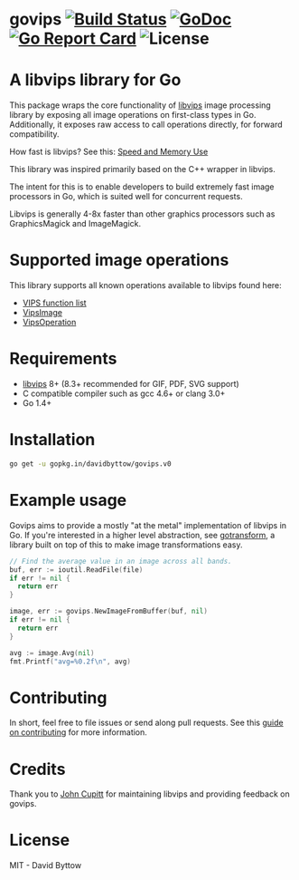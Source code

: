 # govips [![Build Status](https://travis-ci.org/davidbyttow/govips.svg)](https://travis-ci.org/davidbyttow/govips) [![GoDoc](https://godoc.org/github.com/davidbyttow/govips?status.svg)](https://godoc.org/github.com/davidbyttow/govips) [![Go Report Card](http://goreportcard.com/badge/davidbyttow/govips)](http://goreportcard.com/report/davidbyttow/govips) ![License](https://img.shields.io/badge/license-MIT-blue.svg)

# A libvips library for Go
This package wraps the core functionality of [libvips](https://github.com/jcupitt/libvips) image processing library by exposing all image operations on first-class types in Go. Additionally, it exposes raw access to call operations directly, for forward compatibility.

How fast is libvips? See this: [Speed and Memory Use](http://www.vips.ecs.soton.ac.uk/index.php?title=Speed_and_Memory_Use)

This library was inspired primarily based on the C++ wrapper in libvips.

The intent for this is to enable developers to build extremely fast image processors in Go, which is suited well for concurrent requests. 

Libvips is generally 4-8x faster than other graphics processors such as GraphicsMagick and ImageMagick.

# Supported image operations
This library supports all known operations available to libvips found here:
- [VIPS function list](http://www.vips.ecs.soton.ac.uk/supported/current/doc/html/libvips/func-list.html)
- [VipsImage](http://www.vips.ecs.soton.ac.uk/supported/current/doc/html/libvips/VipsImage.html)
- [VipsOperation](http://www.vips.ecs.soton.ac.uk/supported/current/doc/html/libvips/VipsOperation.html)

# Requirements
- [libvips](https://github.com/jcupitt/libvips) 8+ (8.3+ recommended for GIF, PDF, SVG support)
- C compatible compiler such as gcc 4.6+ or clang 3.0+
- Go 1.4+

# Installation
```bash
go get -u gopkg.in/davidbyttow/govips.v0
```

# Example usage
Govips aims to provide a mostly "at the metal" implementation of libvips in Go. If you're interested in a higher level abstraction, see [gotransform](https://github.com/simplethingsllc/gotransform), a library built on top of this to make image transformations easy.

```go
// Find the average value in an image across all bands.
buf, err := ioutil.ReadFile(file)
if err != nil {
  return err
}

image, err := govips.NewImageFromBuffer(buf, nil)
if err != nil {
  return err
}

avg := image.Avg(nil)
fmt.Printf("avg=%0.2f\n", avg)
```

# Contributing
In short, feel free to file issues or send along pull requests. See this [guide on contributing](https://github.com/davidbyttow/govips/blob/master/CONTRIBUTING.md) for more information.

# Credits
Thank you to [John Cupitt](https://github.com/jcupitt) for maintaining libvips and providing feedback on govips.

# License
MIT - David Byttow
